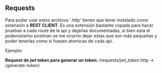 ## Requests

Para poder usar estos archivos '.http' tienen que tener instalado como extensión a <b>REST CLIENT</b>. Es una extensión bastante copada para hacer pruebas a cada route de la api y dejarlas documentadas, si bien esta el poderosisimo postman se me ocurrio dejar estas que son más pequeñas y poder tenerlas como si fuesen atomicas de cada api. 

Ejemplo: 


<b>Request de jwt token para generar un token: </b>
 /requests/jwt_token.http -> /generate-token/  